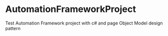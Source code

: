 # AutomationFrameworkProject

Test Automation Framework project  with c# and page Object Model design pattern
